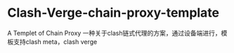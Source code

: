 # Clash-Verge-chain-proxy-template
A Templet of Chain Proxy
一种关于clash链式代理的方案，通过设备端进行，模板支持clash meta，clash verge
